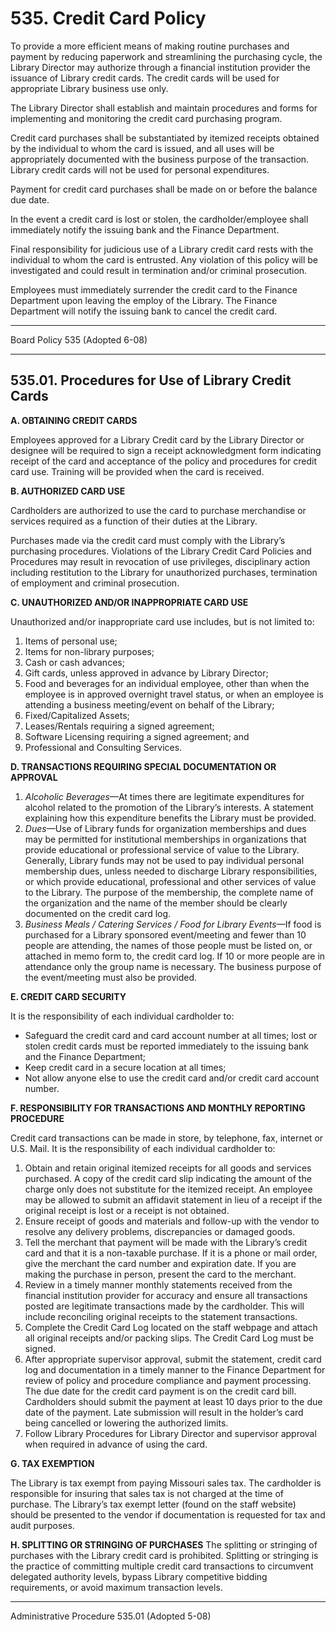 # 535. Credit Card Policy

To provide a more efficient means of making routine purchases and payment by reducing paperwork and streamlining the purchasing cycle, the Library Director may authorize through a financial institution provider the issuance of Library credit cards. The credit cards will be used for appropriate Library business use only.

The Library Director shall establish and maintain procedures and forms for implementing and monitoring the credit card purchasing program.

Credit card purchases shall be substantiated by itemized receipts obtained by the individual to whom the card is issued, and all uses will be appropriately documented with the business purpose of the transaction. Library credit cards will not be used for personal expenditures.

Payment for credit card purchases shall be made on or before the balance due date.

In the event a credit card is lost or stolen, the cardholder/employee shall immediately notify the issuing bank and the Finance Department.

Final responsibility for judicious use of a Library credit card rests with the individual to whom the card is entrusted. Any violation of this policy will be investigated and could result in termination and/or criminal prosecution.

Employees must immediately surrender the credit card to the Finance Department upon leaving the employ of the Library. The Finance Department will notify the issuing bank to cancel the credit card.

---

Board Policy 535 (Adopted 6-08)

---

## 535.01. Procedures for Use of Library Credit Cards

<strong>A. OBTAINING CREDIT CARDS</strong>

Employees approved for a Library Credit card by the Library Director or designee will be required to sign a receipt acknowledgment form indicating receipt of the card and acceptance of the policy and procedures for credit card use. Training will be provided when the card is received.

<strong>B. AUTHORIZED CARD USE</strong>

Cardholders are authorized to use the card to purchase merchandise or services required as a function of their duties at the Library.

Purchases made via the credit card must comply with the Library’s purchasing procedures. Violations of the Library Credit Card Policies and Procedures may result in revocation of use privileges, disciplinary action including restitution to the Library for unauthorized purchases, termination of employment and criminal prosecution.

<strong>C. UNAUTHORIZED AND/OR INAPPROPRIATE CARD USE</strong>

Unauthorized and/or inappropriate card use includes, but is not limited to:

1. Items of personal use;
2. Items for non-library purposes;
3. Cash or cash advances;
4. Gift cards, unless approved in advance by Library Director;
5. Food and beverages for an individual employee, other than when the employee is in approved overnight travel status, or when an employee is attending a business meeting/event on behalf of the Library;
6. Fixed/Capitalized Assets;
7. Leases/Rentals requiring a signed agreement;
8. Software Licensing requiring a signed agreement; and
9. Professional and Consulting Services.

<strong>D. TRANSACTIONS REQUIRING SPECIAL DOCUMENTATION OR APPROVAL</strong>

1. <em>Alcoholic Beverages</em>—At times there are legitimate expenditures for alcohol related to the promotion of the Library’s interests. A statement explaining how this expenditure benefits the Library must be provided.
2. <em>Dues</em>—Use of Library funds for organization memberships and dues may be permitted for institutional memberships in organizations that provide educational or professional service of value to the Library. Generally, Library funds may not be used to pay individual personal membership dues, unless needed to discharge Library responsibilities, or which provide educational, professional and other services of value to the Library. The purpose of the membership, the complete name of the organization and the name of the member should be clearly documented on the credit card log.
3. <em>Business Meals / Catering Services / Food for Library Events</em>—If food is purchased for a Library sponsored event/meeting and fewer than 10 people are attending, the names of those people must be listed on, or attached in memo form to, the credit card log. If 10 or more people are in attendance only the group name is necessary. The business purpose of the event/meeting must also be provided.

<strong>E. CREDIT CARD SECURITY</strong>

It is the responsibility of each individual cardholder to:

- Safeguard the credit card and card account number at all times; lost or stolen credit cards must be reported immediately to the issuing bank and the Finance Department;
- Keep credit card in a secure location at all times;
- Not allow anyone else to use the credit card and/or credit card account number.

<strong>F. RESPONSIBILITY FOR TRANSACTIONS AND MONTHLY REPORTING PROCEDURE</strong>

Credit card transactions can be made in store, by telephone, fax, internet or U.S. Mail. It is the responsibility of each individual cardholder to:

1. Obtain and retain original itemized receipts for all goods and services purchased. A copy of the credit card slip indicating the amount of the charge only does not substitute for the itemized receipt. An employee may be allowed to submit an affidavit statement in lieu of a receipt if the original receipt is lost or a receipt is not obtained.
2. Ensure receipt of goods and materials and follow-up with the vendor to resolve any delivery problems, discrepancies or damaged goods.
3. Tell the merchant that payment will be made with the Library’s credit card and that it is a non-taxable purchase. If it is a phone or mail order, give the merchant the card number and expiration date. If you are making the purchase in person, present the card to the merchant.
4. Review in a timely manner monthly statements received from the financial institution provider for accuracy and ensure all transactions posted are legitimate transactions made by the cardholder. This will include reconciling original receipts to the statement transactions.
5. Complete the Credit Card Log located on the staff webpage and attach all original receipts and/or packing slips. The Credit Card Log must be signed.
6. After appropriate supervisor approval, submit the statement, credit card log and documentation in a timely manner to the Finance Department for review of policy and procedure compliance and payment processing. The due date for the credit card payment is on the credit card bill. Cardholders should submit the payment at least 10 days prior to the due date of the payment. Late submission will result in the holder’s card being cancelled or lowering the authorized limits.
7. Follow Library Procedures for Library Director and supervisor approval when required in advance of using the card.

<strong>G. TAX EXEMPTION</strong>

The Library is tax exempt from paying Missouri sales tax. The cardholder is responsible for insuring that sales tax is not charged at the time of purchase. The Library’s tax exempt letter (found on the staff website) should be presented to the vendor if documentation is requested for tax and audit purposes.

<strong>H. SPLITTING OR STRINGING OF PURCHASES</strong>
The splitting or stringing of purchases with the Library credit card is prohibited. Splitting or stringing is the practice of committing multiple credit card transactions to circumvent delegated authority levels, bypass Library competitive bidding requirements, or avoid maximum transaction levels.

---

Administrative Procedure 535.01 (Adopted 5-08)
